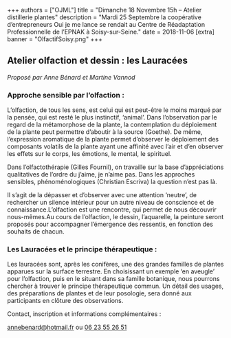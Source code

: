 +++
authors = ["OJML"]
title = "Dimanche 18 Novembre 15h – Atelier distillerie plantes"
description = "Mardi 25 Septembre la coopérative d’entrepreneurs Oui je me lance se rendait au Centre de Réadaptation Professionnelle de l’EPNAK à Soisy-sur-Seine."
date = 2018-11-06
[extra]
banner = "OlfactifSoisy.png"
+++

## Atelier olfaction et dessin : les Lauracées

_Proposé par Anne Bénard et Martine Vannod_

### Approche sensible par l’olfaction :

L’olfaction, de tous les sens, est celui qui est peut-être le moins marqué par la pensée, qui est resté le plus instinctif, ‘animal’. Dans l’observation par le regard de la métamorphose de la plante, la contemplation du
déploiement de la plante peut permettre d’aboutir à la source (Goethe). De même, l’expression aromatique de la plante permet d’observer le déploiement des composants volatils de la plante ayant une affinité avec
l’air et d’en observer les effets sur le corps, les émotions, le mental, le spirituel.

Dans l’olfactothérapie (Gilles Fournil), on travaille sur la base d’appréciations qualitatives de l’ordre du j’aime, je n’aime pas. Dans les approches sensibles, phénoménologiques (Christian Escriva) la question n’est pas là.

Il s’agit de la dépasser et d’observer avec une attention ‘neutre’, de rechercher un silence intérieur pour un autre niveau de conscience et de connaissance.L’olfaction est une rencontre, qui permet de nous découvrir
nous-mêmes.Au cours de l’olfaction, le dessin, l’aquarelle, la peinture seront proposés pour accompagner l’émergence des ressentis, en fonction des souhaits de chacun.

### Les Lauracées et le principe thérapeutique :

Les lauracées sont, après les conifères, une des grandes familles de plantes apparues sur la surface terrestre.
En choisissant un exemple ‘en aveugle’ pour l’olfaction, puis en le situant dans sa famille botanique, nous pourrons chercher à trouver le principe thérapeutique commun.
Un détail des usages, des préparations de plantes et de leur posologie, sera donné aux participants en clôture des observations.

Contact, inscription et informations complémentaires :

[annebenard@hotmail.fr](mailto:annebenard@hotmail.fr) ou [06 23 55 26 51](tel:+33623552651)
